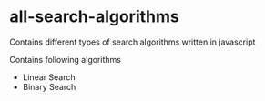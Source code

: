 # all-search-algorithms
Contains different types of search algorithms written in javascript

Contains following algorithms

* Linear Search
* Binary Search